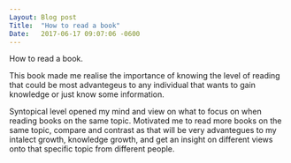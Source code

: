 ```yaml
---
Layout:	Blog post
Title:	"How to read a book"
Date:	2017-06-17 09:07:06 -0600
---
```


How to read a book.

This book made me realise the importance of knowing the level of reading that could be most advantegeus to any individual that wants to gain knowledge or just know some information.

Syntopical level opened my mind and view on what to focus on when reading books on the same topic.
Motivated me to read more books on the same topic, compare and contrast as that will be very advantegues to my intalect growth, knowledge growth, and get an insight on different views onto that specific topic from different people.
